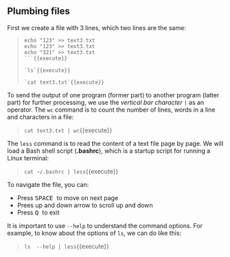 ## Plumbing files

First we create a file with 3 lines, which two lines are the same:
> ```
> echo "123" >> text3.txt
> echo "123" >> text3.txt
> echo "321" >> text3.txt
> ```{{execute}}
> 
> `ls`{{execute}}
>
> `cat text3.txt`{{execute}}

To send the output of one program (former part) to another program (latter part) for further processing, we use the _vertical bar character_ `|` as an operator. The `wc` command is to count the number of lines, words in a line and characters in a file:
> `cat text3.txt | wc`{{execute}}

The `less` command is to read the content of a text file page by page. We will load a Bash shell script (**.bashrc**), which is a startup script for running a Linux terminal:
> `cat ~/.bashrc | less`{{execute}}

To navigate the file, you can:
- Press <kbd> SPACE </kbd> to move on next page
- Prees up and down arrow to scroll up and down
- Press <kbd> Q </kbd> to exit

It is important to use `--help` to understand the command options. For example, to know about the options of `ls`, we can do like this:
> `ls  --help | less`{{execute}}

<br/>
